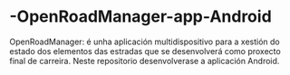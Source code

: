 # -OpenRoadManager-app-Android

OpenRoadManager: é unha aplicación multidispositivo para a xestión do estado dos elementos das estradas que 
se desenvolverá como proxecto final de carreira. 
Neste repositorio desenvolverase a aplicación Android.
